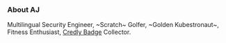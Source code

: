 ### About AJ
Multilingual Security Engineer, ~Scratch~ Golfer, ~Golden Kubestronaut~, Fitness Enthusiast, [Credly Badge](https://www.credly.com/users/mlajkim/badges) Collector.

